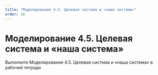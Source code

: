```yaml
---
title: "Моделирование 4.5. Целевая система и «наша система»"
order: 18
---
```


# Моделирование 4.5. Целевая система и «наша система»

Выполните Моделирование 4.5. Целевая система и «наша система» в рабочей тетради.
